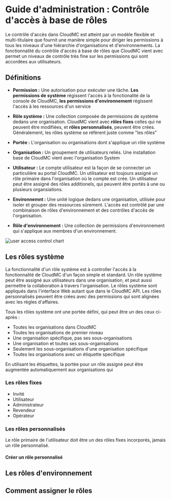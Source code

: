 # Guide d'administration :  Contrôle d'accès à base de rôles

Le contrôle d'accès dans CloudMC est atteint par un modèle flexible et multi-titulaire que fournit une manière simple pour diriger les permissions à tous les niveaux d'une hiérarchie d'organisations et d'environnements.  La fonctionnalité du contrôle d'accès à base de rôles que CloudMC vient avec permet un niveaux de contrôle très fine sur les permissions qui sont accordées aux utilisateurs.

## Définitions
- **Permission :** Une autorisation pour exécuter une tâche.  **Les permissions de système** régissent l'accès à la fonctionalité de la console de CloudMC, **les permissions d'environnement** régissent l'accès à les ressources d'un service

- **Rôle système :** Une collection composée de permissions de système dedans une organisation.  CloudMC vient avec **rôles fixes** celles qui ne peuvent être modifiées, et **rôles personnalisés**, peuvent être crées.  Généralement, les rôles système se réfèrent juste comme "les rôles"

- **Portée :**  L'organisation ou organisations dont s'applique un rôle système

- **Organisation :**  Un groupement de utilisateurs reliés.  Une installation base de CloudMC vient avec l'organisation System

- **Utilisateur :**  Le compte utilisateur est la façon de se connecter un particulière au portal CloudMC.  Un utilisateur est toujours assigné un rôle primaire dans l'organisation où le compte est crée.  Un utilisateur peut être assigné des rôles additionels, qui peuvent être portés à une ou plusieurs organsiations.

- **Environnemnt :** Une unité logique dedans une organisation, utilisée pour isoler et grouper des ressources sûrement.  L'accès est contrôlé par une combinaison de rôles d'environnement et des contrôles d'accès de l'organisation.

- **Rôle d'environnement :**  Une collection de permissions d'environnement qui s'applique aux membres d'un environnement.

![user access control chart](roles_chart-en.png)

## Les rôles système
La fonctionnalité d'un rôle système est à controller l'accès à la fonctionnalité de CloudMC d'un façon simple et standard.  Un rôle système peut être assigné aux utilisateurs dans une organisation, et peut aussi permettre la collaboration à travers l'organisation.  Le rôles système sont appliqués dans l'interface Web autant que dans le CloudMC API.  Les rôles personnalisés peuvent être crées avec des permissions qui sont alignées avec les règles d'affaires.

Tous les rôles système ont une portée défini, qui peut être un des ceux ci-après :
- Toutes les organisations dans CloudMC
- Toutes les organisations de premier niveau
- Une organisation spécifique, pas ses sous-organisations
- Une organisation et toutes ses sous-organisations
- Seulement les sous-organisations d'une organisation spécifique
- Toutes les organisations avec un étiquette specifique

En utilisant les étiquettes, la portée pour un rôle assigné peut être augmentée automatiquement aux organisations qui

### Les rôles fixes
- Invité
- Utilisateur
- Administrateur
- Revendeur
- Opérateur

### Les rôles personnalisés
Le rôle primaire de l'utilisateur doit être un des rôles fixes incorporés, jamais un rôle personnalisé.

#### Créer un rôle personnalisé

## Les rôles d'environnement

## Comment assigner le rôles
